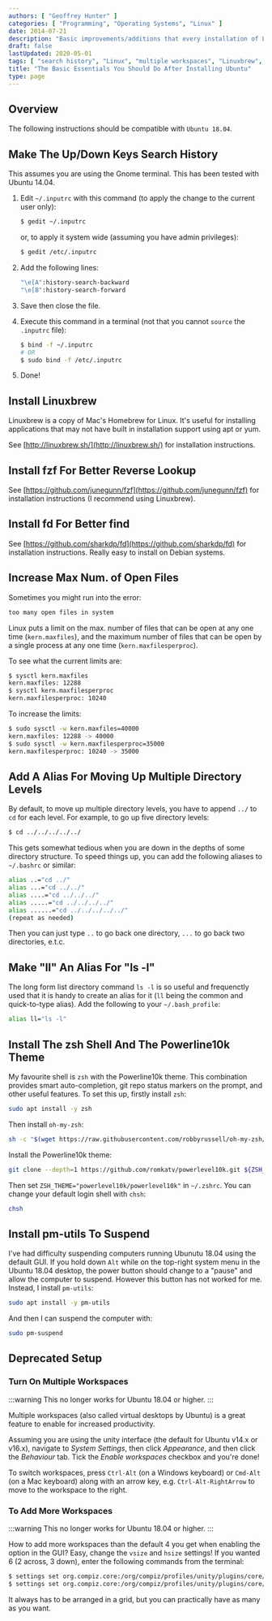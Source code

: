 ```yaml
---
authors: [ "Geoffrey Hunter" ]
categories: [ "Programming", "Operating Systems", "Linux" ]
date: 2014-07-21
description: "Basic improvements/additions that every installation of Linux should have."
draft: false
lastUpdated: 2020-05-01
tags: [ "search history", "Linux", "multiple workspaces", "Linuxbrew", "fzf", "fd", "maximum number of files", "cd", "directory", "alias", "zsh", "shell", "Powerline10k", "pm-utils", "suspend", "hibernate" ]
title: "The Basic Essentials You Should Do After Installing Ubuntu"
type: page
---
```


## Overview

The following instructions should be compatible with `Ubuntu 18.04`.

## Make The Up/Down Keys Search History

This assumes you are using the Gnome terminal. This has been tested with Ubuntu 14.04.

1. Edit `~/.inputrc` with this command (to apply the change to the current user only):

    ```sh
    $ gedit ~/.inputrc
    ```
    or, to apply it system wide (assuming you have admin privileges):

    ```sh
    $ gedit /etc/.inputrc
    ```

2. Add the following lines:

    ```sh
    "\e[A":history-search-backward
    "\e[B":history-search-forward
    ```

3. Save then close the file.

4. Execute this command in a terminal (not that you cannot `source` the `.inputrc` file):

    ```sh
    $ bind -f ~/.inputrc
    # OR
    $ sudo bind -f /etc/.inputrc
    ```

5. Done!

## Install Linuxbrew

Linuxbrew is a copy of Mac's Homebrew for Linux. It's useful for installing applications that may not have built in installation support using apt or yum.

See [http://linuxbrew.sh/](http://linuxbrew.sh/) for installation instructions.

## Install fzf For Better Reverse Lookup

See [https://github.com/junegunn/fzf](https://github.com/junegunn/fzf) for installation instructions (I recommend using Linuxbrew).

## Install fd For Better find

See [https://github.com/sharkdp/fd](https://github.com/sharkdp/fd) for installation instructions. Really easy to install on Debian systems.

## Increase Max Num. of Open Files

Sometimes you might run into the error:

```sh
too many open files in system
```

Linux puts a limit on the max. number of files that can be open at any one time (`kern.maxfiles`), and the maximum number of files that can be open by a single process at any one time (`kern.maxfilesperproc`).

To see what the current limits are:

```sh
$ sysctl kern.maxfiles
kern.maxfiles: 12288
$ sysctl kern.maxfilesperproc
kern.maxfilesperproc: 10240
```

To increase the limits:

```sh
$ sudo sysctl -w kern.maxfiles=40000
kern.maxfiles: 12288 -> 40000
$ sudo sysctl -w kern.maxfilesperproc=35000
kern.maxfilesperproc: 10240 -> 35000
```

## Add A Alias For Moving Up Multiple Directory Levels

By default, to move up multiple directory levels, you have to append `../` to `cd` for each level. For example, to go up five directory levels:

```sh
$ cd ../../../../../
```

This gets somewhat tedious when you are down in the depths of some directory structure. To speed things up, you can add the following aliases to `~/.bashrc` or similar:

```sh
alias ..="cd ../"
alias ...="cd ../../"
alias ....="cd ../../../"
alias .....="cd ../../../../"
alias ......="cd ../../../../../"
(repeat as needed)
```

Then you can just type `..` to go back one directory, `...` to go back two directories, e.t.c.

## Make "ll" An Alias For "ls -l"

The long form list directory command `ls -l` is so useful and frequenctly used that it is handy to create an alias for it (`ll` being the common and quick-to-type alias). Add the following to your `~/.bash_profile`:

```sh
alias ll="ls -l"
```

## Install The zsh Shell And The Powerline10k Theme

My favourite shell is `zsh` with the Powerline10k theme. This combination provides smart auto-completion, git repo status markers on the prompt, and other useful features. To set this up, firstly install `zsh`:

```sh
sudo apt install -y zsh
```

Then install `oh-my-zsh`:

```sh
sh -c "$(wget https://raw.githubusercontent.com/robbyrussell/oh-my-zsh/master/tools/install.sh -O -)"

```

Install the Powerline10k theme:

```sh
git clone --depth=1 https://github.com/romkatv/powerlevel10k.git ${ZSH_CUSTOM:-~/.oh-my-zsh/custom}/themes/powerlevel10k
```

Then set `ZSH_THEME="powerlevel10k/powerlevel10k"` in `~/.zshrc`. You can change your default login shell with `chsh`:

```sh
chsh
```

## Install pm-utils To Suspend

I've had difficulty suspending computers running Ubunutu 18.04 using the default GUI. If you hold down `Alt` while on the top-right system menu in the Ubuntu 18.04 desktop, the power button should change to a "pause" and allow the computer to suspend. However this button has not worked for me. Instead, I install `pm-utils`:

```sh
sudo apt install -y pm-utils
```

And then I can suspend the computer with:

```sh
sudo pm-suspend
```

## Deprecated Setup

### Turn On Multiple Workspaces

:::warning
This no longer works for Ubuntu 18.04 or higher.
:::

Multiple workspaces (also called virtual desktops by Ubuntu) is a great feature to enable for increased productivity.

Assuming you are using the unity interface (the default for Ubuntu v14.x or v16.x), navigate to _System Settings_, then click _Appearance_, and then click the _Behaviour_ tab. Tick the _Enable workspaces_ checkbox and you're done!

To switch workspaces, press `Ctrl-Alt` (on a Windows keyboard) or `Cmd-Alt` (on a Mac keyboard) along with an arrow key, e.g. `Ctrl-Alt-RightArrow` to move to the workspace to the right.

### To Add More Workspaces

:::warning
This no longer works for Ubuntu 18.04 or higher.
:::

How to add more workspaces than the default 4 you get when enabling the option in the GUI? Easy, change the `vsize` and `hsize` settings! If you wanted 6 (2 across, 3 down), enter the following commands from the terminal:

 ```sh
 $ settings set org.compiz.core:/org/compiz/profiles/unity/plugins/core/ hsize 2
 $ settings set org.compiz.core:/org/compiz/profiles/unity/plugins/core/ vsize 3
 ```

It always has to be arranged in a grid, but you can practically have as many as you want.
